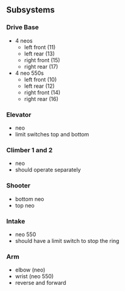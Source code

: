 ## Subsystems 
### Drive Base
- 4 neos
  - left front (11)
  - left rear (13)
  - right front (15)
  - right rear (17)
- 4 neo 550s
  - left front (10)
  - left rear (12) 
  - right front (14)
  - right rear (16)
### Elevator
- neo
- limit switches top and bottom
### Climber 1 and 2
- neo
- should operate separately
### Shooter 
- bottom neo
- top neo
### Intake 
- neo 550
- should have a limit switch to stop the ring
### Arm 
- elbow (neo)
- wrist (neo 550)
- reverse and forward 
